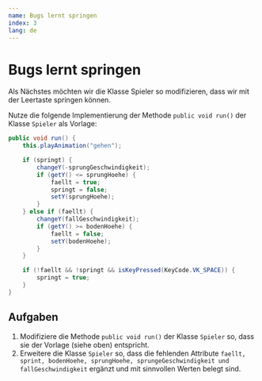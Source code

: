 ```yaml
---
name: Bugs lernt springen
index: 3
lang: de
---
```


# Bugs lernt springen

Als Nächstes möchten wir die Klasse Spieler so modifizieren, dass wir mit der Leertaste springen können.

Nutze die folgende Implementierung der Methode `public void run()` der Klasse `Spieler` als Vorlage:

```java
public void run() {
    this.playAnimation("gehen");

    if (springt) {
        changeY(-sprungGeschwindigkeit);
        if (getY() <= sprungHoehe) {
            faellt = true;
            springt = false;
            setY(sprungHoehe);
        }
    } else if (faellt) {
        changeY(fallGeschwindigkeit);
        if (getY() >= bodenHoehe) {
            faellt = false;
            setY(bodenHoehe);
        }
    }

    if (!faellt && !springt && isKeyPressed(KeyCode.VK_SPACE)) {
        springt = true;
    }
}
```

## Aufgaben

1. Modifiziere die Methode `public void run()` der Klasse `Spieler` so, dass sie der Vorlage (siehe oben) entspricht.
2. Erweitere die Klasse `Spieler` so, dass die fehlenden Attribute `faellt, sprint, bodenHoehe, sprungHoehe, sprungeGeschwindigkeit und fallGeschwindigkeit` ergänzt und mit sinnvollen Werten belegt sind.
